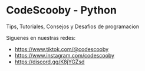 # CodeScooby - Python

Tips, Tutoriales, Consejos y Desafios de programacion

Siguenes en nuestras redes:
- https://www.tiktok.com/@codescooby
- https://www.instagram.com/codescooby
- https://discord.gg/K8jYGZsd
